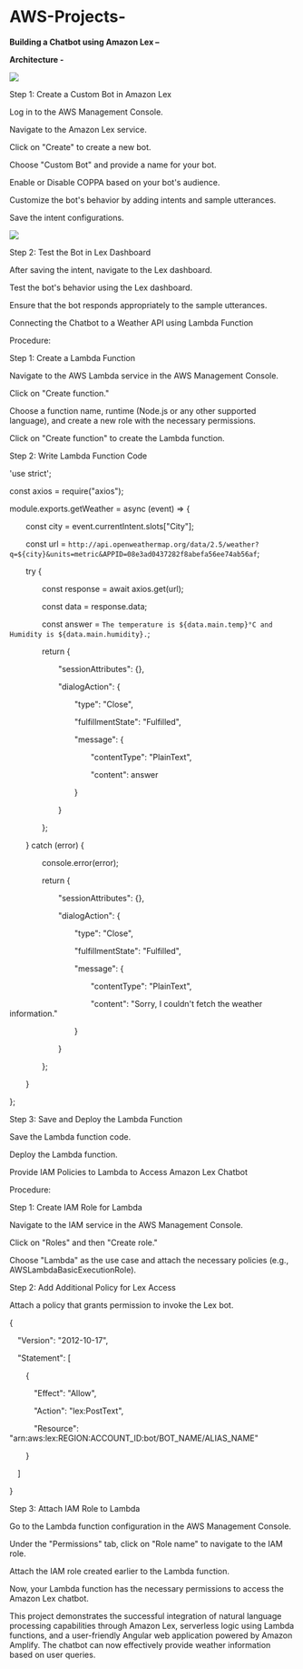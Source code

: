 # AWS-Projects-

**Building a Chatbot using Amazon Lex –**

**Architecture -** 

![](Aspose.Words.e3a85289-b4bb-4d9b-b6c9-f0cea5fea838.001.png)


Step 1: Create a Custom Bot in Amazon Lex

Log in to the AWS Management Console.

Navigate to the Amazon Lex service.

Click on "Create" to create a new bot.

Choose "Custom Bot" and provide a name for your bot.

Enable or Disable COPPA based on your bot's audience.

Customize the bot's behavior by adding intents and sample utterances.

Save the intent configurations.

![](Aspose.Words.e3a85289-b4bb-4d9b-b6c9-f0cea5fea838.002.png)



Step 2: Test the Bot in Lex Dashboard

After saving the intent, navigate to the Lex dashboard.

Test the bot's behavior using the Lex dashboard.

Ensure that the bot responds appropriately to the sample utterances.

Connecting the Chatbot to a Weather API using Lambda Function


Procedure:

Step 1: Create a Lambda Function

Navigate to the AWS Lambda service in the AWS Management Console.

Click on "Create function."

Choose a function name, runtime (Node.js or any other supported language), and create a new role with the necessary permissions.

Click on "Create function" to create the Lambda function.

Step 2: Write Lambda Function Code





'use strict';

const axios = require("axios");

module.exports.getWeather = async (event) => {

`    `const city = event.currentIntent.slots["City"];

`    `const url = `http://api.openweathermap.org/data/2.5/weather?q=${city}&units=metric&APPID=08e3ad0437282f8abefa56ee74ab56af`;



`    `try {

`        `const response = await axios.get(url);

`        `const data = response.data;

`        `const answer = `The temperature is ${data.main.temp}°C and Humidity is ${data.main.humidity}.`;

`        `return {

`            `"sessionAttributes": {},

`            `"dialogAction": {

`                `"type": "Close",

`                `"fulfillmentState": "Fulfilled",

`                `"message": {

`                    `"contentType": "PlainText",

`                    `"content": answer

`                `}

`            `}

`        `};

`    `} catch (error) {

`        `console.error(error);

`        `return {

`            `"sessionAttributes": {},

`            `"dialogAction": {

`                `"type": "Close",

`                `"fulfillmentState": "Fulfilled",

`                `"message": {

`                    `"contentType": "PlainText",

`                    `"content": "Sorry, I couldn't fetch the weather information."

`                `}

`            `}

`        `};

`    `}

};



Step 3: Save and Deploy the Lambda Function

Save the Lambda function code.

Deploy the Lambda function.

Provide IAM Policies to Lambda to Access Amazon Lex Chatbot

Procedure:

Step 1: Create IAM Role for Lambda

Navigate to the IAM service in the AWS Management Console.

Click on "Roles" and then "Create role."

Choose "Lambda" as the use case and attach the necessary policies (e.g., AWSLambdaBasicExecutionRole).

Step 2: Add Additional Policy for Lex Access

Attach a policy that grants permission to invoke the Lex bot.

{

`  `"Version": "2012-10-17",

`  `"Statement": [

`    `{

`      `"Effect": "Allow",

`      `"Action": "lex:PostText",

`      `"Resource": "arn:aws:lex:REGION:ACCOUNT\_ID:bot/BOT\_NAME/ALIAS\_NAME"

`    `}

`  `]

}


Step 3: Attach IAM Role to Lambda

Go to the Lambda function configuration in the AWS Management Console.

Under the "Permissions" tab, click on "Role name" to navigate to the IAM role.

Attach the IAM role created earlier to the Lambda function.

Now, your Lambda function has the necessary permissions to access the Amazon Lex chatbot.

This project demonstrates the successful integration of natural language processing capabilities through Amazon Lex, serverless logic using Lambda functions, and a user-friendly Angular web application powered by Amazon Amplify. The chatbot can now effectively provide weather information based on user queries.
